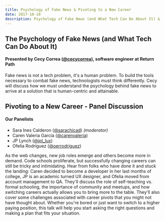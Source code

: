 ```yaml
---
title: Psychology of Fake News & Pivoting to a New Career
date: 2017-10-10
description: Psychology of Fake News (and What Tech Can Do About It) & Pivoting to a New Career
---
```


## The Psychology of Fake News (and What Tech Can Do About It)  

#### Presented by Cecy Correa ([@cecycorrea](http://twitter.com/cecycorrea)), software engineer at Return Path

Fake news is not a tech problem, it's a human problem. To build the tools necessary to combat fake news, technologists must think differently. Cecy will discuss how we must understand the psychology behind fake news to arrive at a solution that is human-centric and attainable.


## Pivoting to a New Career - Panel Discussion

#### Our Panelists
* Sara Ines Calderon ([@sarachicad](https://twitter.com/sarachicad?lang=en)) *(moderator)*
* Caren Valeria García ([@carenvaleria](https://twitter.com/carenvaleria))
* JP Lynch ([@jpl_lux](https://twitter.com/JPL_UX))
* Ofelia Rodríguez ([@oerrodriguez](https://twitter.com/oerrodriguez))

As the web changes, new job roles emerge and others become more in demand. Code schools proliferate, but successfully changing careers can still be tricky and intimidating. Hear from folks who have done it and stuck the landing: Caren decided to become a developer in her last months of college, JP is an academic turned UX designer, and Ofelia moved from account management to QA. They'll discuss the role of self-teaching vs. formal schooling, the importance of community and meetups, and how switching careers actually allows you to bring more to the table. They'll also cover some challenges associated with career pivots that you might not have thought about. Whether you're bored or just want to switch to a higher paying position, this talk will help you start asking the right questions and making a plan that fits your situation. 
